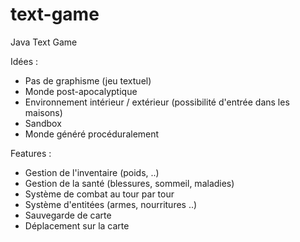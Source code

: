 text-game
=========

Java Text Game

Idées :
- Pas de graphisme (jeu textuel)
- Monde post-apocalyptique
- Environnement intérieur / extérieur (possibilité d'entrée dans les maisons)
- Sandbox
- Monde généré procéduralement

Features :
- Gestion de l'inventaire (poids, ..)
- Gestion de la santé (blessures, sommeil, maladies)
- Système de combat au tour par tour
- Système d'entitées (armes, nourritures ..)
- Sauvegarde de carte
- Déplacement sur la carte
